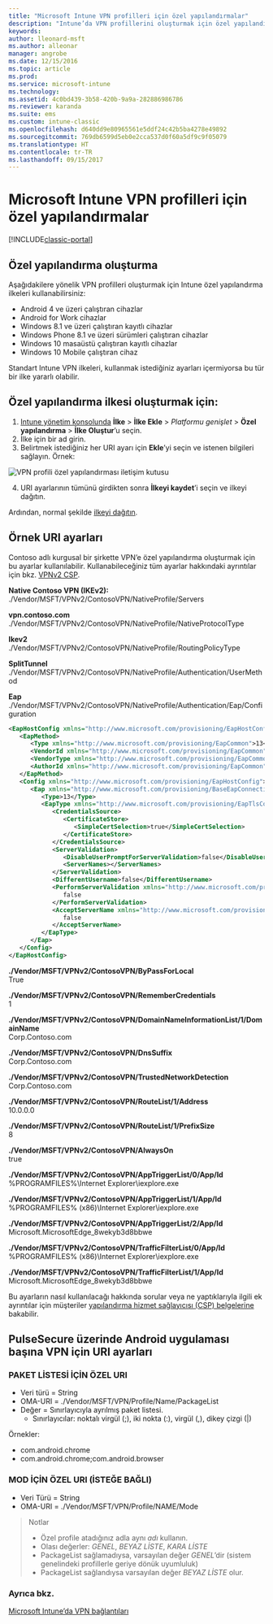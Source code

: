 ```yaml
---
title: "Microsoft Intune VPN profilleri için özel yapılandırmalar"
description: "Intune’da VPN profillerini oluşturmak için özel yapılandırmalar kullanın."
keywords: 
author: lleonard-msft
ms.author: alleonar
manager: angrobe
ms.date: 12/15/2016
ms.topic: article
ms.prod: 
ms.service: microsoft-intune
ms.technology: 
ms.assetid: 4c0bd439-3b58-420b-9a9a-282886986786
ms.reviewer: karanda
ms.suite: ems
ms.custom: intune-classic
ms.openlocfilehash: d640dd9e80965561e5ddf24c42b5ba4278e49892
ms.sourcegitcommit: 769db6599d5eb0e2cca537d0f60a5df9c9f05079
ms.translationtype: HT
ms.contentlocale: tr-TR
ms.lasthandoff: 09/15/2017
---
```

# <a name="custom-configurations-for-microsoft-intune-vpn-profiles"></a>Microsoft Intune VPN profilleri için özel yapılandırmalar

[!INCLUDE[classic-portal](../includes/classic-portal.md)]

## <a name="create-a-custom-configuration"></a>Özel yapılandırma oluşturma
Aşağıdakilere yönelik VPN profilleri oluşturmak için Intune özel yapılandırma ilkeleri kullanabilirsiniz:

* Android 4 ve üzeri çalıştıran cihazlar
* Android for Work cihazlar
* Windows 8.1 ve üzeri çalıştıran kayıtlı cihazlar
* Windows Phone 8.1 ve üzeri sürümleri çalıştıran cihazlar 
* Windows 10 masaüstü çalıştıran kayıtlı cihazlar
* Windows 10 Mobile çalıştıran cihaz

Standart Intune VPN ilkeleri, kullanmak istediğiniz ayarları içermiyorsa bu tür bir ilke yararlı olabilir.

## <a name="to-create-a-custom-configuration-policy"></a>Özel yapılandırma ilkesi oluşturmak için:

   1. [Intune yönetim konsolunda](https://manage.microsoft.com) **İlke** > **İlke Ekle** > *Platformu genişlet* > **Özel yapılandırma** > **İlke Oluştur**’u seçin.
   2. İlke için bir ad girin.
   3. Belirtmek istediğiniz her URI ayarı için **Ekle**’yi seçin ve istenen bilgileri sağlayın. Örnek:

   ![VPN profili özel yapılandırması iletişim kutusu](./media/Intune_Add_VPN_URI.png)

   4.  URI ayarlarının tümünü girdikten sonra **İlkeyi kaydet**’i seçin ve ilkeyi dağıtın.

Ardından, normal şekilde [ilkeyi dağıtın](/intune-classic/deploy-use/manage-settings-and-features-on-your-devices-with-microsoft-intune-policies#deploy-a-configuration-policy).

## <a name="example-uri-settings"></a>Örnek URI ayarları

Contoso adlı kurgusal bir şirkette VPN’e özel yapılandırma oluşturmak için bu ayarlar kullanılabilir.
Kullanabileceğiniz tüm ayarlar hakkındaki ayrıntılar için bkz. [VPNv2 CSP](https://msdn.microsoft.com/library/windows/hardware/dn914776.aspx).

**Native Contoso VPN (IKEv2):**<br />
./Vendor/MSFT/VPNv2/ContosoVPN/NativeProfile/Servers

**vpn.contoso.com**<br />
./Vendor/MSFT/VPNv2/ContosoVPN/NativeProfile/NativeProtocolType

**Ikev2<br />** ./Vendor/MSFT/VPNv2/ContosoVPN/NativeProfile/RoutingPolicyType

**SplitTunnel**<br />
./Vendor/MSFT/VPNv2/ContosoVPN/NativeProfile/Authentication/UserMethod

**Eap**<br />
./Vendor/MSFT/VPNv2/ContosoVPN/NativeProfile/Authentication/Eap/Configuration
``` xml
<EapHostConfig xmlns="http://www.microsoft.com/provisioning/EapHostConfig">
   <EapMethod>
      <Type xmlns="http://www.microsoft.com/provisioning/EapCommon">13</Type>
      <VendorId xmlns="http://www.microsoft.com/provisioning/EapCommon">0</VendorId>
      <VendorType xmlns="http://www.microsoft.com/provisioning/EapCommon">0</VendorType>
      <AuthorId xmlns="http://www.microsoft.com/provisioning/EapCommon">0</AuthorId>
   </EapMethod>
   <Config xmlns="http://www.microsoft.com/provisioning/EapHostConfig">
      <Eap xmlns="http://www.microsoft.com/provisioning/BaseEapConnectionPropertiesV1">
         <Type>13</Type>
         <EapType xmlns="http://www.microsoft.com/provisioning/EapTlsConnectionPropertiesV1">
            <CredentialsSource>
               <CertificateStore>
                  <SimpleCertSelection>true</SimpleCertSelection>
               </CertificateStore>
            </CredentialsSource>
            <ServerValidation>
               <DisableUserPromptForServerValidation>false</DisableUserPromptForServerValidation>
               <ServerNames></ServerNames>
            </ServerValidation>
            <DifferentUsername>false</DifferentUsername>
            <PerformServerValidation xmlns="http://www.microsoft.com/provisioning/EapTlsConnectionPropertiesV2">
               false
            </PerformServerValidation>
            <AcceptServerName xmlns="http://www.microsoft.com/provisioning/EapTlsConnectionPropertiesV2">
               false
            </AcceptServerName>
         </EapType>
      </Eap>
   </Config>
</EapHostConfig>
```
**./Vendor/MSFT/VPNv2/ContosoVPN/ByPassForLocal**<br />
True

**./Vendor/MSFT/VPNv2/ContosoVPN/RememberCredentials**<br />
1

**./Vendor/MSFT/VPNv2/ContosoVPN/DomainNameInformationList/1/DomainName**<br />
Corp.Contoso.com

**./Vendor/MSFT/VPNv2/ContosoVPN/DnsSuffix**<br />
Corp.Contoso.com

**./Vendor/MSFT/VPNv2/ContosoVPN/TrustedNetworkDetection**<br />
Corp.Contoso.com

**./Vendor/MSFT/VPNv2/ContosoVPN/RouteList/1/Address**<br />
10.0.0.0

**./Vendor/MSFT/VPNv2/ContosoVPN/RouteList/1/PrefixSize**<br />
8

**./Vendor/MSFT/VPNv2/ContosoVPN/AlwaysOn**<br />
true

**./Vendor/MSFT/VPNv2/ContosoVPN/AppTriggerList/0/App/Id**<br />
%PROGRAMFILES%\Internet Explorer\iexplore.exe

**./Vendor/MSFT/VPNv2/ContosoVPN/AppTriggerList/1/App/Id**<br />
%PROGRAMFILES% (x86)\Internet Explorer\iexplore.exe

**./Vendor/MSFT/VPNv2/ContosoVPN/AppTriggerList/2/App/Id**<br />
Microsoft.MicrosoftEdge_8wekyb3d8bbwe

**./Vendor/MSFT/VPNv2/ContosoVPN/TrafficFilterList/0/App/Id**<br />
%PROGRAMFILES% (x86)\Internet Explorer\iexplore.exe

**./Vendor/MSFT/VPNv2/ContosoVPN/TrafficFilterList/1/App/Id**<br />
Microsoft.MicrosoftEdge_8wekyb3d8bbwe

Bu ayarların nasıl kullanılacağı hakkında sorular veya ne yaptıklarıyla ilgili ek ayrıntılar için müşteriler [yapılandırma hizmet sağlayıcısı (CSP) belgelerine](https://msdn.microsoft.com/library/windows/hardware/dn914776(v=vs.85).aspx) bakabilir.

## <a name="uri-settings-for-android-per-app-vpn-on-pulsesecure"></a>PulseSecure üzerinde Android uygulaması başına VPN için URI ayarları
### <a name="custom-uri-for-package-list"></a>PAKET LİSTESİ İÇİN ÖZEL URI
-  Veri türü = String
-  OMA-URI = ./Vendor/MSFT/VPN/Profile/Name/PackageList
-  Değer = Sınırlayıcıyla ayrılmış paket listesi.
   - Sınırlayıcılar:  noktalı virgül (;), iki nokta (:), virgül (,), dikey çizgi (|)

Örnekler:
- com.android.chrome
- com.android.chrome;com.android.browser

### <a name="custom-uri-for-mode-optional"></a>MOD İÇİN ÖZEL URI (İSTEĞE BAĞLI)
- Veri Türü = String
- OMA-URI = ./Vendor/MSFT/VPN/Profile/NAME/Mode

> Notlar
> - Özel profile atadığınız adla aynı *adı* kullanın.
> - Olası değerler: *GENEL*, *BEYAZ LİSTE*, *KARA LİSTE*
> - PackageList sağlamadıysa, varsayılan değer *GENEL*’dir (sistem genelindeki profillerle geriye dönük uyumluluk)
> - PackageList sağlandıysa varsayılan değer *BEYAZ LİSTE* olur.


### <a name="see-also"></a>Ayrıca bkz.
[Microsoft Intune’da VPN bağlantıları](vpn-connections-in-microsoft-intune.md)
